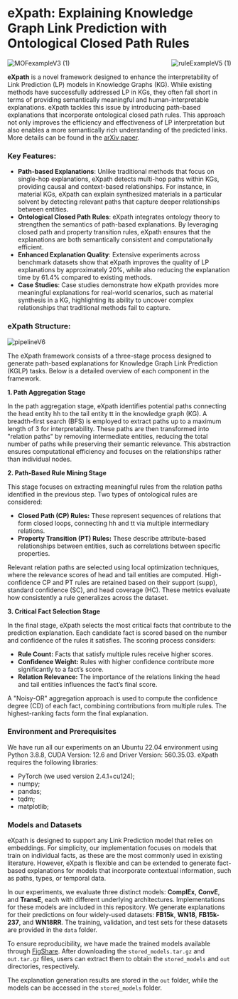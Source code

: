 # eXpath: Explaining Knowledge Graph Link Prediction with Ontological Closed Path Rules

<div style="display: flex; justify-content: space-between;">
  <img src="https://n.ye-sun.com/gallery/2024/202501031614036.png" alt="MOFexampleV3 (1)" style="max-width: 65%; height: auto;" />
  <img src="https://n.ye-sun.com/gallery/2024/202501031616855.png" alt="ruleExampleV5 (1)" style="max-width: 35%; height: auto;" />
</div>



**eXpath** is a novel framework designed to enhance the interpretability of Link Prediction (LP) models in Knowledge Graphs (KG). While existing methods have successfully addressed LP in KGs, they often fall short in terms of providing semantically meaningful and human-interpretable explanations. eXpath tackles this issue by introducing path-based explanations that incorporate ontological closed path rules. This approach not only improves the efficiency and effectiveness of LP interpretation but also enables a more semantically rich understanding of the predicted links. More details can be found in the [arXiv paper](http://arxiv.org/abs/2412.04846).

### Key Features:

- **Path-based Explanations**: Unlike traditional methods that focus on single-hop explanations, eXpath detects multi-hop paths within KGs, providing causal and context-based relationships. For instance, in material KGs, eXpath can explain synthesized materials in a particular solvent by detecting relevant paths that capture deeper relationships between entities.
- **Ontological Closed Path Rules**: eXpath integrates ontology theory to strengthen the semantics of path-based explanations. By leveraging closed path and property transition rules, eXpath ensures that the explanations are both semantically consistent and computationally efficient.
- **Enhanced Explanation Quality**: Extensive experiments across benchmark datasets show that eXpath improves the quality of LP explanations by approximately 20%, while also reducing the explanation time by 61.4% compared to existing methods.
- **Case Studies**: Case studies demonstrate how eXpath provides more meaningful explanations for real-world scenarios, such as material synthesis in a KG, highlighting its ability to uncover complex relationships that traditional methods fail to capture.

### eXpath Structure: 

![pipelineV6](https://n.ye-sun.com/gallery/2024/202501031615962.png)

The eXpath framework consists of a three-stage process designed to generate path-based explanations for Knowledge Graph Link Prediction (KGLP) tasks. Below is a detailed overview of each component in the framework.

**1. Path Aggregation Stage**

In the path aggregation stage, eXpath identifies potential paths connecting the head entity hh to the tail entity tt in the knowledge graph (KG). A breadth-first search (BFS) is employed to extract paths up to a maximum length of 3 for interpretability. These paths are then transformed into "relation paths" by removing intermediate entities, reducing the total number of paths while preserving their semantic relevance. This abstraction ensures computational efficiency and focuses on the relationships rather than individual nodes.

**2. Path-Based Rule Mining Stage**

This stage focuses on extracting meaningful rules from the relation paths identified in the previous step. Two types of ontological rules are considered:

- **Closed Path (CP) Rules:** These represent sequences of relations that form closed loops, connecting hh and tt via multiple intermediary relations.
- **Property Transition (PT) Rules:** These describe attribute-based relationships between entities, such as correlations between specific properties.

Relevant relation paths are selected using local optimization techniques, where the relevance scores of head and tail entities are computed. High-confidence CP and PT rules are retained based on their support (supp), standard confidence (SC), and head coverage (HC). These metrics evaluate how consistently a rule generalizes across the dataset.

**3. Critical Fact Selection Stage**

In the final stage, eXpath selects the most critical facts that contribute to the prediction explanation. Each candidate fact is scored based on the number and confidence of the rules it satisfies. The scoring process considers:

- **Rule Count:** Facts that satisfy multiple rules receive higher scores.
- **Confidence Weight:** Rules with higher confidence contribute more significantly to a fact’s score.
- **Relation Relevance:** The importance of the relations linking the head and tail entities influences the fact’s final score.

A "Noisy-OR" aggregation approach is used to compute the confidence degree (CD) of each fact, combining contributions from multiple rules. The highest-ranking facts form the final explanation.


### Environment and Prerequisites

We have run all our experiments on an Ubuntu 22.04 environment using Python 3.8.8, CUDA Version: 12.6 and Driver Version: 560.35.03.
eXpath requires the following libraries: 

- PyTorch (we used version 2.4.1+cu124);
- numpy;
- pandas;
- tqdm;
- matplotlib;

### Models and Datasets

eXpath is designed to support any Link Prediction model that relies on embeddings. For simplicity, our implementation focuses on models that train on individual facts, as these are the most commonly used in existing literature. However, eXpath is flexible and can be extended to generate fact-based explanations for models that incorporate contextual information, such as paths, types, or temporal data.

In our experiments, we evaluate three distinct models: **ComplEx**, **ConvE**, and **TransE**, each with different underlying architectures. Implementations for these models are included in this repository. We generate explanations for their predictions on four widely-used datasets: **FB15k**, **WN18**, **FB15k-237**, and **WN18RR**. The training, validation, and test sets for these datasets are provided in the `data` folder.

To ensure reproducibility, we have made the trained models available through [FigShare](https://figshare.com/articles/software/models_and_experiment_results/28129862). After downloading the `stored_models.tar.gz` and `out.tar.gz` files, users can extract them to obtain the `stored_models` and `out` directories, respectively.

The explanation generation results are stored in the `out` folder, while the models can be accessed in the `stored_models` folder.